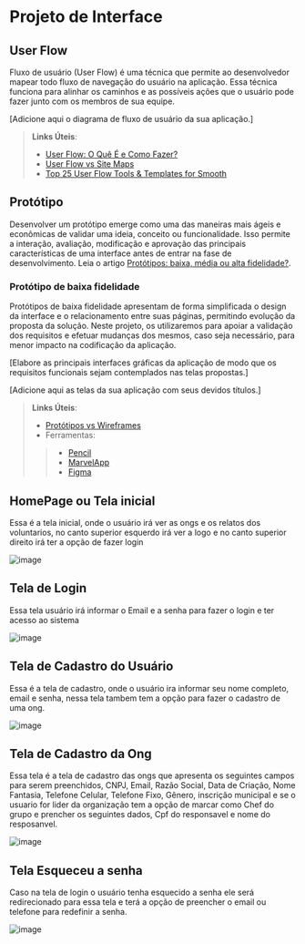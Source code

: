 
# Projeto de Interface

## User Flow

Fluxo de usuário (User Flow) é uma técnica que permite ao desenvolvedor mapear todo fluxo de navegação do usuário na aplicação. Essa técnica funciona para alinhar os caminhos e as possíveis ações que o usuário pode fazer junto com os membros de sua equipe.

[Adicione aqui o diagrama de fluxo de usuário da sua aplicação.] 

> **Links Úteis**:
> - [User Flow: O Quê É e Como Fazer?](https://medium.com/7bits/fluxo-de-usu%C3%A1rio-user-flow-o-que-%C3%A9-como-fazer-79d965872534)
> - [User Flow vs Site Maps](http://designr.com.br/sitemap-e-user-flow-quais-as-diferencas-e-quando-usar-cada-um/)
> - [Top 25 User Flow Tools & Templates for Smooth](https://www.mockplus.com/blog/post/user-flow-tools)

## Protótipo

Desenvolver um protótipo emerge como uma das maneiras mais ágeis e econômicas de validar uma ideia, conceito ou funcionalidade. Isso permite a interação, avaliação, modificação e aprovação das principais características de uma interface antes de entrar na fase de desenvolvimento. Leia o artigo [Protótipos: baixa, média ou alta fidelidade?](https://medium.com/ladies-that-ux-br/prot%C3%B3tipos-baixa-m%C3%A9dia-ou-alta-fidelidade-71d897559135).

### Protótipo de baixa fidelidade

Protótipos de baixa fidelidade apresentam de forma simplificada o design da interface e o relacionamento entre suas páginas, permitindo evolução da proposta da solução. Neste projeto, os utilizaremos para apoiar a validação dos requisitos e efetuar mudanças dos mesmos, caso seja necessário, para menor impacto na codificação da aplicação.

[Elabore as principais interfaces gráficas da aplicação de modo que os requisitos funcionais sejam contemplados nas telas propostas.]

[Adicione aqui as telas da sua aplicação com seus devidos títulos.] 
 
> **Links Úteis**:
> - [Protótipos vs Wireframes](https://www.nngroup.com/videos/prototypes-vs-wireframes-ux-projects/)
>- Ferramentas:
>> - [Pencil](https://pencil.evolus.vn/)
>> - [MarvelApp](https://marvelapp.com/)
>> - [Figma](https://www.figma.com/)

## HomePage ou Tela inicial
Essa é a tela inicial, onde o usuário irá ver as ongs e os relatos dos voluntarios, no canto superior esquerdo irá ver a logo e no canto superior direito irá
ter a opção de fazer login

![image](https://github.com/ICEI-PUC-Minas-PMV-ADS/pmv-ads-2024-1-e1-proj-web-t11-pmv-ads-2024-1-e1-projetovat/assets/118924567/1d65d416-fd98-4a5c-887b-0a94cebf2cd4)

## Tela de Login
Essa tela usuário irá informar o Email e a senha para fazer o login e ter acesso ao sistema

![image](https://github.com/ICEI-PUC-Minas-PMV-ADS/pmv-ads-2024-1-e1-proj-web-t11-pmv-ads-2024-1-e1-projetovat/assets/118924567/4deb29d9-9633-4be8-921f-ba12824a0005)

## Tela de Cadastro do Usuário
Essa é a tela de cadastro, onde o usuário ira informar seu nome completo, email e senha, nessa tela tambem tem a opção para fazer o cadastro de uma ong.

![image](https://github.com/ICEI-PUC-Minas-PMV-ADS/pmv-ads-2024-1-e1-proj-web-t11-pmv-ads-2024-1-e1-projetovat/assets/118924567/6ae4ea54-fae4-476e-8e4d-40a7f7f0dbf2)

## Tela de Cadastro da Ong
Essa tela é a tela de cadastro das ongs que apresenta os seguintes campos para serem preenchidos, CNPJ, Email, Razão Social, Data de Criação, Nome Fantasia,
Telefone Celular, Telefone Fixo, Gênero, inscrição municipal e se o usuario for lider da organização tem a opção de marcar como Chef do grupo e prencher os
seguintes dados, Cpf do responsavel e nome do resposanvel.

![image](https://github.com/ICEI-PUC-Minas-PMV-ADS/pmv-ads-2024-1-e1-proj-web-t11-pmv-ads-2024-1-e1-projetovat/assets/118924567/1fd77af7-0143-46d0-b22d-0bc43ed65862)

## Tela Esqueceu a senha
Caso na tela de login o usuário tenha esquecido a senha ele será redirecionado para essa tela e terá a opção de preencher o email ou telefone para redefinir a senha.

![image](https://github.com/ICEI-PUC-Minas-PMV-ADS/pmv-ads-2024-1-e1-proj-web-t11-pmv-ads-2024-1-e1-projetovat/assets/118924567/d80ae879-3fe5-4d10-b371-fdfa4e46ad2e)
 


